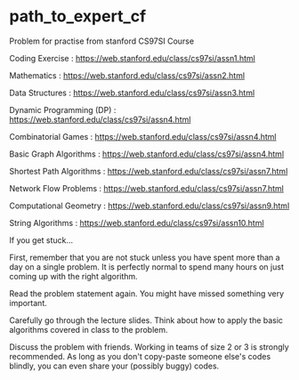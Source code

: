 # path_to_expert_cf

Problem for practise from stanford CS97SI Course

Coding Exercise  :  https://web.stanford.edu/class/cs97si/assn1.html

Mathematics  : https://web.stanford.edu/class/cs97si/assn2.html

Data Structures : https://web.stanford.edu/class/cs97si/assn3.html

Dynamic Programming (DP)  : https://web.stanford.edu/class/cs97si/assn4.html

Combinatorial Games  : https://web.stanford.edu/class/cs97si/assn4.html

Basic Graph Algorithms : https://web.stanford.edu/class/cs97si/assn4.html

Shortest Path Algorithms : https://web.stanford.edu/class/cs97si/assn7.html

Network Flow Problems  :  https://web.stanford.edu/class/cs97si/assn7.html

Computational Geometry : https://web.stanford.edu/class/cs97si/assn9.html

String Algorithms : https://web.stanford.edu/class/cs97si/assn10.html

If you get stuck…

First, remember that you are not stuck unless you have spent more than a day on a single problem. It is perfectly normal to spend many hours on just coming up with the right algorithm.

Read the problem statement again. You might have missed something very important.

Carefully go through the lecture slides. Think about how to apply the basic algorithms covered in class to the problem.

Discuss the problem with friends. Working in teams of size 2 or 3 is strongly recommended. As long as you don't copy-paste someone else's codes blindly, you can even share your (possibly buggy) codes.
